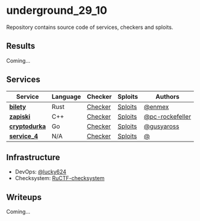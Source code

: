 # underground_29_10
Repository contains source code of services, checkers and sploits.

## Results

Coming...


## Services

| Service | Language | Checker | Sploits | Authors |
|---------|----------|---------|---------|---------|
| **[bilety](services/bilety/)** | Rust | [Checker](checkers/bilety/) | [Sploits](sploits/bilety/) | [@enmex](https://github.com/enmex) |
| **[zapiski](services/zapiski/)** | C++ | [Checker](checkers/zapiski/) | [Sploits](sploits/zapiski/) | [@pc-rockefeller](https://github.com/pc-rockefeller) |
| **[cryptodurka](services/cryptodurka/)** | Go | [Checker](checkers/cryptodurka/) | [Sploits](sploits/cryptodurka/) | [@gusyaross](https://github.com/gusyaross) |
| **[service_4](services/service_4/)** | N/A | [Checker](checkers/service_4/) | [Sploits](sploits/service_4/) | [@](https://github.com/lucky624) |


## Infrastructure

- DevOps: [@lucky624](https://github.com/lucky624)
- Checksystem: [RuCTF-checksystem](https://github.com/HackerDom/checksystem)


## Writeups

Coming...
